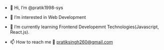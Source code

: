 - 👋 Hi, I’m @pratik1998-sys
- 👀 I’m interested in Web Development
- 🌱 I’m currently learning Frontend Developemnt Technologies(Javascript, React.js).

- 📫 How to reach me 📧 pratiksingh260@gmail.com 

<!---
pratik1998-sys/pratik1998-sys is a ✨ special ✨ repository because its `README.md` (this file) appears on your GitHub profile.
You can click the Preview link to take a look at your changes.
--->
